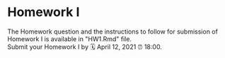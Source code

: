 # Homework I

The Homework question and the instructions to follow for submission of Homework I is available in "HW1.Rmd" file.  
Submit your Homework I by 🗓 April 12, 2021  ⏰ 18:00.
